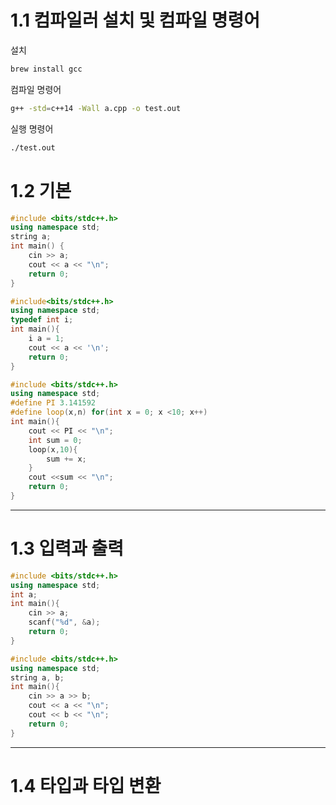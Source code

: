 # 1.1 컴파일러 설치 및 컴파일 명령어

설치

```bash
brew install gcc
```

컴파일 명령어

```bash
g++ -std=c++14 -Wall a.cpp -o test.out
```

실행 명령어

```bash
./test.out
```

# 1.2 기본

```c++
#include <bits/stdc++.h>
using namespace std;
string a;
int main() {
    cin >> a;
    cout << a << "\n";
    return 0;
}
```

```cpp
#include<bits/stdc++.h>
using namespace std;
typedef int i;
int main(){
    i a = 1;
    cout << a << '\n';
    return 0;
}
```

```cpp
#include <bits/stdc++.h>
using namespace std;
#define PI 3.141592
#define loop(x,n) for(int x = 0; x <10; x++)
int main(){
    cout << PI << "\n";
    int sum = 0;
    loop(x,10){
        sum += x;
    }
    cout <<sum << "\n";
    return 0;
}
```

---

# 1.3 입력과 출력

```cpp
#include <bits/stdc++.h>
using namespace std;
int a;
int main(){
    cin >> a;
    scanf("%d", &a);
    return 0;
}
```

```cpp
#include <bits/stdc++.h>
using namespace std;
string a, b;
int main(){
    cin >> a >> b;
    cout << a << "\n";
    cout << b << "\n";
    return 0;
}
```

---

# 1.4 타입과 타입 변환
